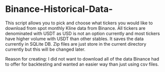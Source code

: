 # Binance-Historical-Data-
This script allows you to pick and choose what tickers you would like to download from spot monthly Kline data from Binance. 
All tickers are denominated with USDT as USD is not an option currently and most tickers have higher volume with USDT than other stables. 
It saves the data currently in SQLite DB. 
Zip files are just store in the current directory currently but this will be changed later. 

Reason for creating: I did not want to download all of the data Binance had to offer for backtesting and wanted an easier way than just using csv files. 
